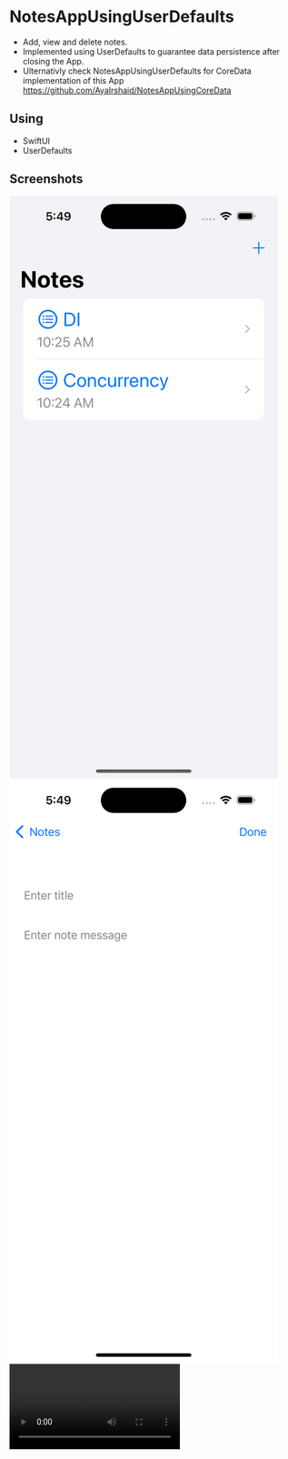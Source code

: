 # NotesAppUsingUserDefaults
* Add, view and delete notes.
* Implemented using UserDefaults to guarantee data persistence after closing the App.
* Ulternativly check NotesAppUsingUserDefaults for CoreData implementation of this App https://github.com/AyaIrshaid/NotesAppUsingCoreData

## Using
* SwiftUI
* UserDefaults

## Screenshots
![List of notes.](./ScreenRecordings/list.png) ![Add note.](./ScreenRecordings/add.png) ![Delete note.](./ScreenRecordings/delete.mov)
